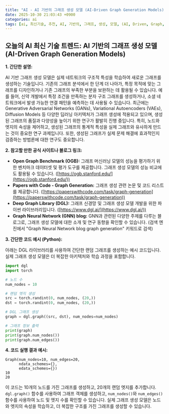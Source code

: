 ```yaml
---
title: "AI - AI 기반의 그래프 생성 모델 (AI-Driven Graph Generation Models)"
date: 2025-10-30 21:03:43 +0900
categories: ai
tags: [ai, 최신기술, 추천, AI, 기반의, 그래프, 생성, 모델, (AI, Driven, Graph, Generation, Models)]
---
```


## 오늘의 AI 최신 기술 트렌드: **AI 기반의 그래프 생성 모델 (AI-Driven Graph Generation Models)**

**1. 간단한 설명:**

AI 기반 그래프 생성 모델은 실제 네트워크의 구조적 특성을 학습하여 새로운 그래프를 생성하는 기술입니다. 기존의 그래프 분석에서 한 단계 더 나아가, 특정 목적에 맞는 그래프를 디자인하거나 기존 그래프의 부족한 부분을 보완하는 데 활용될 수 있습니다. 예를 들어, 신약 개발에서 특정 조건을 만족하는 분자 구조 그래프를 생성하거나, 소셜 네트워크에서 발생 가능한 연결 패턴을 예측하는 데 사용될 수 있습니다. 최근에는 Generative Adversarial Networks (GANs), Variational Autoencoders (VAEs), Diffusion Models 등 다양한 딥러닝 아키텍처가 그래프 생성에 적용되고 있으며, 생성된 그래프의 품질과 다양성을 높이기 위한 연구가 활발히 진행 중입니다. 특히, 노드와 엣지의 속성을 제어하고, 생성된 그래프의 통계적 특성을 실제 그래프와 유사하게 만드는 것이 중요한 연구 과제입니다. 또한, 생성된 그래프가 실제 문제 해결에 효과적인지 검증하는 방법론에 대한 연구도 중요합니다.

**2. 참고할 만한 공식 사이트나 블로그 링크:**

*   **Open Graph Benchmark (OGB):** 그래프 머신러닝 모델의 성능을 평가하기 위한 벤치마크 데이터셋 및 평가 도구를 제공합니다. 그래프 생성 모델의 성능 비교에도 활용될 수 있습니다. ([https://ogb.stanford.edu/](https://ogb.stanford.edu/))
*   **Papers with Code - Graph Generation:** 그래프 생성 관련 논문 및 코드 리스트를 제공합니다. ([https://paperswithcode.com/task/graph-generation](https://paperswithcode.com/task/graph-generation))
*   **Deep Graph Library (DGL):** 그래프 신경망 및 그래프 생성 모델 개발을 위한 파이썬 라이브러리입니다. ([https://www.dgl.ai/](https://www.dgl.ai/))
*   **Graph Neural Network (GNN) blog:** GNN과 관련된 다양한 주제를 다루는 블로그로, 그래프 생성 모델에 대한 소개 및 연구 동향을 확인할 수 있습니다. (검색 엔진에서 "Graph Neural Network blog graph generation" 키워드로 검색)

**3. 간단한 코드 예시 (Python):**

아래는 DGL 라이브러리를 사용하여 간단한 랜덤 그래프를 생성하는 예시 코드입니다. 실제 그래프 생성 모델은 더 복잡한 아키텍처와 학습 과정을 포함합니다.

```python
import dgl
import torch

# 노드 수
num_nodes = 10

# 랜덤 엣지 생성
src = torch.randint(0, num_nodes, (20,))
dst = torch.randint(0, num_nodes, (20,))

# DGL 그래프 생성
graph = dgl.graph((src, dst), num_nodes=num_nodes)

# 그래프 정보 출력
print(graph)
print(graph.num_nodes())
print(graph.num_edges())
```

**4. 코드 실행 결과 예시:**

```
Graph(num_nodes=10, num_edges=20,
      ndata_schemes={},
      edata_schemes={})
10
20
```

이 코드는 10개의 노드를 가진 그래프를 생성하고, 20개의 랜덤 엣지를 추가합니다. `dgl.graph()` 함수를 사용하여 그래프 객체를 생성하고, `num_nodes()`와 `num_edges()` 함수를 사용하여 노드 및 엣지 수를 확인할 수 있습니다. 실제 그래프 생성 모델은 노드와 엣지의 속성을 학습하고, 더 복잡한 구조를 가진 그래프를 생성할 수 있습니다.

